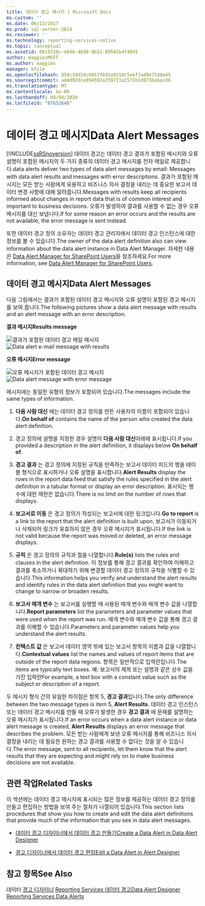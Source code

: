 ```yaml
---
title: 데이터 경고 메시지 | Microsoft Docs
ms.custom: ''
ms.date: 06/13/2017
ms.prod: sql-server-2014
ms.reviewer: ''
ms.technology: reporting-services-native
ms.topic: conceptual
ms.assetid: 6819720c-d848-4b90-9b51-89501b4f4645
author: maggiesMSFT
ms.author: maggies
manager: kfile
ms.openlocfilehash: d50c3dd24c0057f695a9318c5eef7ad9e7540a45
ms.sourcegitcommit: ad4d92dce894592a259721a1571b1d8736abacdb
ms.translationtype: MT
ms.contentlocale: ko-KR
ms.lasthandoff: 08/04/2020
ms.locfileid: "87652646"
---
```

# <a name="data-alert-messages"></a><span data-ttu-id="8c44d-102">데이터 경고 메시지</span><span class="sxs-lookup"><span data-stu-id="8c44d-102">Data Alert Messages</span></span>
  [!INCLUDE[ssRSnoversion](../includes/ssrsnoversion-md.md)] <span data-ttu-id="8c44d-103">데이터 경고는 데이터 경고 결과가 포함된 메시지와 오류 설명이 포함된 메시지의 두 가지 종류의 데이터 경고 메시지를 전자 메일로 제공합니다.</span><span class="sxs-lookup"><span data-stu-id="8c44d-103">data alerts deliver two types of data alert messages by email: Messages with data alert results and messages with error descriptions.</span></span> <span data-ttu-id="8c44d-104">결과가 포함된 메시지는 모든 받는 사람에게 유용하고 비즈니스 의사 결정을 내리는 데 중요한 보고서 데이터 변경 사항에 대해 알려줍니다.</span><span class="sxs-lookup"><span data-stu-id="8c44d-104">Messages with results keep all recipients informed about changes in report data that is of common interest and important to business decisions.</span></span> <span data-ttu-id="8c44d-105">오류가 발생하여 결과를 사용할 수 없는 경우 오류 메시지를 대신 보냅니다.</span><span class="sxs-lookup"><span data-stu-id="8c44d-105">If for some reason an error occurs and the results are not available, the error message is sent instead.</span></span>

 <span data-ttu-id="8c44d-106">또한 데이터 경고 정의 소유자는 데이터 경고 관리자에서 데이터 경고 인스턴스에 대한 정보를 볼 수 있습니다.</span><span class="sxs-lookup"><span data-stu-id="8c44d-106">The owner of the data alert definition also can view information about the data alert instance in Data Alert Manager.</span></span> <span data-ttu-id="8c44d-107">자세한 내용은 [Data Alert Manager for SharePoint Users](../../2014/reporting-services/data-alert-manager-for-sharepoint-users.md)을 참조하세요.</span><span class="sxs-lookup"><span data-stu-id="8c44d-107">For more information, see [Data Alert Manager for SharePoint Users](../../2014/reporting-services/data-alert-manager-for-sharepoint-users.md).</span></span>

##  <a name="data-alert-messages"></a><a name="DataAlertMessages"></a><span data-ttu-id="8c44d-108">데이터 경고 메시지</span><span class="sxs-lookup"><span data-stu-id="8c44d-108">Data Alert Messages</span></span>
 <span data-ttu-id="8c44d-109">다음 그림에서는 결과가 포함된 데이터 경고 메시지와 오류 설명이 포함된 경고 메시지를 보여 줍니다.</span><span class="sxs-lookup"><span data-stu-id="8c44d-109">The following pictures show a data alert message with results and an alert message with an error description.</span></span>

 <span data-ttu-id="8c44d-110">**결과 메시지**</span><span class="sxs-lookup"><span data-stu-id="8c44d-110">**Results message**</span></span>

 <span data-ttu-id="8c44d-111">![결과가 포함된 데이터 경고 메일 메시지](media/rs-alertmessageresults.gif "결과가 포함된 데이터 경고 메일 메시지")</span><span class="sxs-lookup"><span data-stu-id="8c44d-111">![Data alert e-mail message with results](media/rs-alertmessageresults.gif "Data alert e-mail message with results")</span></span>

 <span data-ttu-id="8c44d-112">**오류 메시지**</span><span class="sxs-lookup"><span data-stu-id="8c44d-112">**Error message**</span></span>

 <span data-ttu-id="8c44d-113">![오류 메시지가 포함된 데이터 경고 메시지](media/rs-alertmessageerrror.gif "오류 메시지가 포함된 데이터 경고 메시지")</span><span class="sxs-lookup"><span data-stu-id="8c44d-113">![Data alert message with error message](media/rs-alertmessageerrror.gif "Data alert message with error message")</span></span>

 <span data-ttu-id="8c44d-114">메시지에는 동일한 유형의 정보가 포함되어 있습니다.</span><span class="sxs-lookup"><span data-stu-id="8c44d-114">The messages include the same types of information.</span></span>

1.  <span data-ttu-id="8c44d-115">**다음 사람 대신** 에는 데이터 경고 정의를 만든 사용자의 이름이 포함되어 있습니다.</span><span class="sxs-lookup"><span data-stu-id="8c44d-115">**On behalf of** contains the name of the person who created the data alert definition.</span></span>

2.  <span data-ttu-id="8c44d-116">경고 정의에 설명을 지정한 경우 설명이 **다음 사람 대신**아래에 표시됩니다.</span><span class="sxs-lookup"><span data-stu-id="8c44d-116">If you provided a description in the alert definition, it displays below **On behalf of**.</span></span>

3.  <span data-ttu-id="8c44d-117">**경고 결과** 는 경고 정의에 지정된 규칙을 만족하는 보고서 데이터 피드의 행을 테이블 형식으로 표시하거나 오류 설명을 표시합니다.</span><span class="sxs-lookup"><span data-stu-id="8c44d-117">**Alert Results** display the rows in the report data feed that satisfy the rules specified in the alert definition in a tabular format or display an error description.</span></span> <span data-ttu-id="8c44d-118">표시되는 행 수에 대한 제한은 없습니다.</span><span class="sxs-lookup"><span data-stu-id="8c44d-118">There is no limit on the number of rows that displays.</span></span>

4.  <span data-ttu-id="8c44d-119">**보고서로 이동** 은 경고 정의가 작성되는 보고서에 대한 링크입니다.</span><span class="sxs-lookup"><span data-stu-id="8c44d-119">**Go to report** is a link to the report that the alert definition is built upon.</span></span> <span data-ttu-id="8c44d-120">보고서가 이동되거나 삭제되어 링크가 유효하지 않은 경우 오류 메시지가 표시됩니다.</span><span class="sxs-lookup"><span data-stu-id="8c44d-120">If the link is not valid because the report was moved or deleted, an error message displays.</span></span>

5.  <span data-ttu-id="8c44d-121">**규칙** 은 경고 정의의 규칙과 절을 나열합니다.</span><span class="sxs-lookup"><span data-stu-id="8c44d-121">**Rule(s)** lists the rules and clauses in the alert definition.</span></span> <span data-ttu-id="8c44d-122">이 정보를 통해 경고 결과를 확인하여 이해하고 결과를 축소하거나 확대하기 위해 변경할 데이터 경고 정의의 규칙을 식별할 수 있습니다.</span><span class="sxs-lookup"><span data-stu-id="8c44d-122">This information helps you verify and understand the alert results and identify rules in the data alert definition that you might want to change to narrow or broaden results.</span></span>

6.  <span data-ttu-id="8c44d-123">**보고서 매개 변수** 는 보고서를 실행할 때 사용된 매개 변수와 매개 변수 값을 나열합니다.</span><span class="sxs-lookup"><span data-stu-id="8c44d-123">**Report parameters** list the parameters and parameter values that were used when the report was run.</span></span> <span data-ttu-id="8c44d-124">매개 변수와 매개 변수 값을 통해 경고 결과를 이해할 수 있습니다.</span><span class="sxs-lookup"><span data-stu-id="8c44d-124">Parameters and parameter values help you understand the alert results.</span></span>

7.  <span data-ttu-id="8c44d-125">**컨텍스트 값** 은 보고서 데이터 영역 밖에 있는 보고서 항목의 이름과 값을 나열합니다.</span><span class="sxs-lookup"><span data-stu-id="8c44d-125">**Contextual values** list the names and values of report items that are outside of the report data regions.</span></span> <span data-ttu-id="8c44d-126">항목은 일반적으로 입력란입니다.</span><span class="sxs-lookup"><span data-stu-id="8c44d-126">The items are typically text boxes.</span></span> <span data-ttu-id="8c44d-127">예: 보고서의 제목 또는 설명과 같은 상수 값을 가진 입력란</span><span class="sxs-lookup"><span data-stu-id="8c44d-127">For example, a text box with a constant value such as the subject or description of a report.</span></span>

 <span data-ttu-id="8c44d-128">두 메시지 형식 간의 유일한 차이점은 항목 5, **경고 결과**입니다.</span><span class="sxs-lookup"><span data-stu-id="8c44d-128">The only difference between the two message types is item 5, **Alert Results**.</span></span> <span data-ttu-id="8c44d-129">데이터 경고 인스턴스 또는 데이터 경고 메시지를 만들 때 오류가 발생한 경우 **경고 결과** 에 문제를 설명하는 오류 메시지가 표시됩니다.</span><span class="sxs-lookup"><span data-stu-id="8c44d-129">If an error occurs when a data alert instance or data alert message is created, **Alert Results** displays an error message that describes the problem.</span></span> <span data-ttu-id="8c44d-130">모든 받는 사람에게 보낸 오류 메시지를 통해 비즈니스 의사 결정을 내리는 데 필요한 원하는 경고 결과를 사용할 수 없다는 것을 알 수 있습니다.</span><span class="sxs-lookup"><span data-stu-id="8c44d-130">The error message, sent to all recipients, let them know that the alert results that they are expecting and might rely on to make business decisions are not available.</span></span>

 

##  <a name="related-tasks"></a><a name="HowTo"></a> <span data-ttu-id="8c44d-131">관련 작업</span><span class="sxs-lookup"><span data-stu-id="8c44d-131">Related Tasks</span></span>
 <span data-ttu-id="8c44d-132">이 섹션에는 데이터 경고 메시지에 표시되는 많은 정보를 제공하는 데이터 경고 정의를 만들고 편집하는 방법을 보여 주는 절차가 나열되어 있습니다.</span><span class="sxs-lookup"><span data-stu-id="8c44d-132">This section lists procedures that show you how to create and edit the data alert definitions that provide much of the information that you see in data alert messages.</span></span>

-   [<span data-ttu-id="8c44d-133">데이터 경고 디자이너에서 데이터 경고 만들기</span><span class="sxs-lookup"><span data-stu-id="8c44d-133">Create a Data Alert in Data Alert Designer</span></span>](create-a-data-alert-in-data-alert-designer.md)

-   [<span data-ttu-id="8c44d-134">경고 디자이너에서 데이터 경고 편집</span><span class="sxs-lookup"><span data-stu-id="8c44d-134">Edit a Data Alert in Alert Designer</span></span>](edit-a-data-alert-in-alert-designer.md)



## <a name="see-also"></a><span data-ttu-id="8c44d-135">참고 항목</span><span class="sxs-lookup"><span data-stu-id="8c44d-135">See Also</span></span>
 <span data-ttu-id="8c44d-136">데이터 [경고 디자이너](../../2014/reporting-services/data-alert-designer.md) [Reporting Services 데이터 경고](../ssms/agent/alerts.md)</span><span class="sxs-lookup"><span data-stu-id="8c44d-136">[Data Alert Designer](../../2014/reporting-services/data-alert-designer.md) [Reporting Services Data Alerts](../ssms/agent/alerts.md)</span></span>


